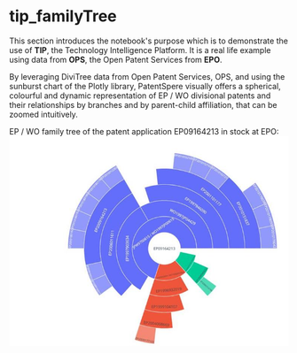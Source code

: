 # tip_familyTree
This section introduces the notebook's purpose which is to demonstrate the use of **TIP**, the Technology Intelligence Platform. It is a real life example using data from **OPS**, the Open Patent Services from **EPO**.

By leveraging DiviTree data from Open Patent Services, OPS, and using the sunburst chart of the Plotly library, PatentSpere visually offers a spherical, colourful and dynamic representation of EP / WO divisional patents and their relationships by branches and by parent-child affiliation, that can be zoomed intuitively. 

EP / WO family tree of the patent application EP09164213 in stock at EPO:
[![](images/EP09164213.jpg)](https://github.com/AtouMaths/DiviTree/blob/main/images/EP09164213.jpg?raw=true)
